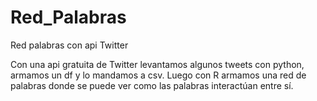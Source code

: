 # Red_Palabras
Red palabras con api Twitter

Con una api gratuita de Twitter levantamos algunos tweets con python, armamos un df y lo mandamos a csv. Luego con R armamos una red de palabras donde se puede ver como las palabras interactúan entre sí. 

